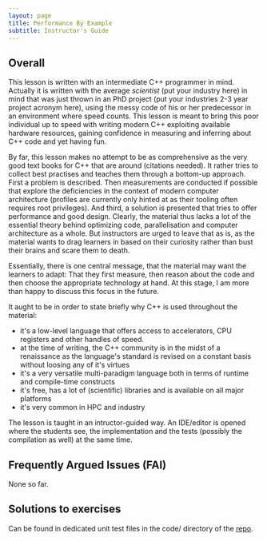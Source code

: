 ```yaml
---
layout: page
title: Performance By Example
subtitle: Instructor's Guide
---
```


## Overall

This lesson is written with an intermediate C++ programmer in mind. Actually it is written with the average _scientist_ (put your industry here) in mind that was just thrown in an PhD project (put your industries 2-3 year project acronym here), using the messy code of his or her predecessor in an environment where speed counts. This lesson is meant to bring this poor individual up to speed with writing modern C++ exploiting available hardware resources, gaining confidence in measuring and inferring about C++ code and yet having fun. 

By far, this lesson makes no attempt to be as comprehensive as the very good text books for C++ that are around (citations needed). It rather tries to collect best practises and teaches them through a bottom-up approach. First a problem is described. Then measurements are conducted if possible that explore the deficiencies in the context of modern computer architecture (profiles are currently only hinted at as their tooling often requires root privileges). And third, a solution is presented that tries to offer performance and good design. Clearly, the material thus lacks a lot of the essential theory behind optimizing code, parallelisation and computer architecture as a whole. But instructors are urged to leave that as is, as the material wants to drag learners in based on their curiosity rather than bust their brains and scare them to death.

Essentially, there is one central message, that the material may want the learners to adapt: That they first measure, then reason about the code and then choose the appropriate technology at hand. At this stage, I am more than happy to discuss this focus in the future.

It aught to be in order to state briefly why C++ is used throughout the material:

* it's a low-level language that offers access to accelerators, CPU registers and other handles of speed.
* at the time of writing, the C++ community is in the midst of a renaissance as the language's standard is revised on a constant basis without loosing any of it's virtues
* it's a very versatile multi-paradigm language both in terms of runtime and compile-time constructs
* it's free, has a lot of (scientific) libraries and is available on all major platforms
* it's very common in HPC and industry

The lesson is taught in an intructor-guided way. An IDE/editor is opened where the students see, the implementation and the tests (possibly the compilation as well) at the same time.  

## Frequently Argued Issues (FAI)

None so far.

## Solutions to exercises

Can be found in dedicated unit test files in the code/ directory of the [repo](https://github.com/psteinb/performance-by-example/tree/gh-pages/code).
